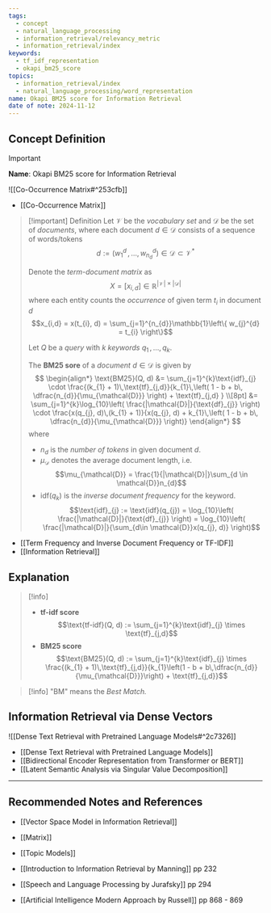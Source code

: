 ```yaml
---
tags:
  - concept
  - natural_language_processing
  - information_retrieval/relevancy_metric
  - information_retrieval/index
keywords:
  - tf_idf_representation
  - okapi_bm25_score
topics:
  - information_retrieval/index
  - natural_language_processing/word_representation
name: Okapi BM25 score for Information Retrieval
date of note: 2024-11-12
---
```


## Concept Definition

>[!important]
>**Name**: Okapi BM25 score for Information Retrieval

![[Co-Occurrence Matrix#^253cfb]]

- [[Co-Occurrence Matrix]]

>[!important] Definition
>Let $\mathcal{V}$ be the *vocabulary set* and $\mathcal{D}$ be the set of *documents*, where each document $d\in \mathcal{D}$ consists of a sequence of words/tokens $$d := (w_{1}^{d} \,{,}\ldots{,}\,w_{n_{d}}^{d}) \in \mathcal{D} \subset \mathcal{V}^{*}$$
>
>Denote the *term-document matrix* as $$X = [x_{i,d}] \in \mathbb{R}^{|\mathcal{V}| \times |\mathcal{D}|}$$ where each entity counts the *occurrence* of given term $t_{i}$ in document $d$  $$x_{i,d} = x(t_{i}, d) = \sum_{j=1}^{n_{d}}\mathbb{1}\left\{ w_{j}^{d} = t_{i} \right\}$$
>
>Let $Q$ be a *query* with $k$ *keywords* $q_{1}\,{,}\ldots{,}\,q_{k}$.
>
>The **BM25 sore** of a *document* $d\in \mathcal{D}$ is given by 
>$$
>\begin{align*}
>\text{BM25}(Q, d) &= \sum_{j=1}^{k}\text{idf}_{j} \cdot \frac{(k_{1} + 1)\,\text{tf}_{j,d}}{k_{1}\,\left( 1 - b + b\, \dfrac{n_{d}}{\mu_{\mathcal{D}}} \right) + \text{tf}_{j,d} } \\[8pt]
>&= \sum_{j=1}^{k}\log_{10}\left( \frac{|\mathcal{D}|}{\text{df}_{j}} \right) \cdot \frac{x(q_{j}, d)\,(k_{1} + 1)}{x(q_{j}, d) + k_{1}\,\left( 1 - b + b\, \dfrac{n_{d}}{\mu_{\mathcal{D}}} \right)}
>\end{align*}
>$$
>where
>- $n_{d}$ is the *number of tokens* in given document $d$.
>- $\mu_{\mathcal{D}}$ denotes the average document length, i.e. $$\mu_{\mathcal{D}} = \frac{1}{|\mathcal{D}|}\sum_{d \in \mathcal{D}}n_{d}$$
>- $\text{idf}(q_{k})$ is the *inverse document frequency* for the keyword. $$\text{idf}_{j} := \text{idf}(q_{j}) = \log_{10}\left( \frac{|\mathcal{D}|}{\text{df}_{j}} \right)  = \log_{10}\left( \frac{|\mathcal{D}|}{\sum_{d\in \mathcal{D}}x(q_{j}, d)} \right)$$

- [[Term Frequency and Inverse Document Frequency or TF-IDF]]
- [[Information Retrieval]]


## Explanation

>[!info]
>- **tf-idf score** $$\text{tf-idf}(Q, d) := \sum_{j=1}^{k}\text{idf}_{j} \times \text{tf}_{j,d}$$
>- **BM25 score** $$\text{BM25}(Q, d) := \sum_{j=1}^{k}\text{idf}_{j} \times \frac{(k_{1} + 1)\,\text{tf}_{j,d}}{k_{1}\left(1 - b + b\,\dfrac{n_{d}}{\mu_{\mathcal{D}}}\right) + \text{tf}_{j,d}}$$

>[!info]
> "BM" means the *Best Match.*


## Information Retrieval via Dense Vectors

![[Dense Text Retrieval with Pretrained Language Models#^2c7326]]


- [[Dense Text Retrieval with Pretrained Language Models]]
- [[Bidirectional Encoder Representation from Transformer or BERT]]
- [[Latent Semantic Analysis via Singular Value Decomposition]]


-----------
##  Recommended Notes and References



- [[Vector Space Model in Information Retrieval]]
- [[Matrix]]
- [[Topic Models]]


- [[Introduction to Information Retrieval by Manning]] pp 232
- [[Speech and Language Processing by Jurafsky]] pp 294
- [[Artificial Intelligence Modern Approach by Russell]] pp 868 - 869
